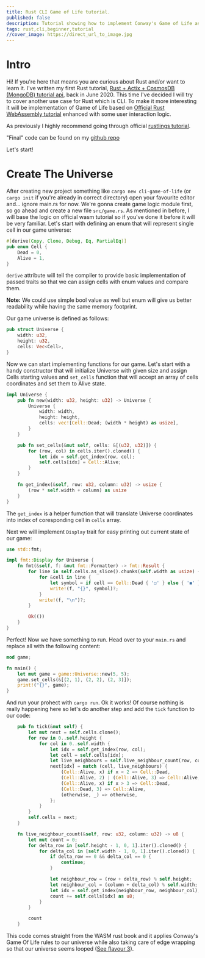 ```yaml
---
title: Rust CLI Game of Life tutorial.
published: false
description: Tutorial showing how to implement Conway's Game of Life as a CLI application written in Rust.
tags: rust,cli,beginner,tutorial
//cover_image: https://direct_url_to_image.jpg
---
```


# Intro

Hi! If you're here that means you are curious about Rust and/or want to learn it. I've written my first Rust tutorial, [Rust + Actix + CosmosDB (MongoDB) tutorial api](https://dev.to/jbarszczewski/rust-actix-cosmosdb-mongodb-tutorial-api-17i5), back in June 2020. This time I've decided I will try to cover another use case for Rust which is CLI. To make it more interesting it will be implementation of Game of Life based on [Official Rust WebAssembly tutorial](https://rustwasm.github.io/docs/book/game-of-life/rules.html) enhanced with some user interaction logic.

As previously I highly recommend going through official [rustlings tutorial](https://github.com/rust-lang/rustlings).

"Final" code can be found on my [github repo](https://github.com/jbarszczewski/cli-game-of-life)

Let's start!

# Create The Universe

After creating new project something like `cargo new cli-game-of-life` (or `cargo init` if you're already in correct directory) open your favourite editor and... ignore main.rs for now. We're gonna create game logic module first, so go ahead and create a new file `src/game.rs`. As mentioned in before, I will base the logic on official wasm tutorial so if you've done it before it will be very familiar. Let's start with defining an enum that will represent single cell in our game universe:

```rust
#[derive(Copy, Clone, Debug, Eq, PartialEq)]
pub enum Cell {
	Dead = 0,
	Alive = 1,
}
```

`derive` attribute will tell the compiler to provide basic implementation of passed traits so that we can assign cells with enum values and compare them.

**Note:** We could use simple bool value as well but enum will give us better readability while having the same memory footprint.

Our game universe is defined as follows:

```rust
pub struct Universe {
	width: u32,
	height: u32,
	cells: Vec<Cell>,
}
```

Now we can start implementing functions for our game. Let's start with a handy constructor that will initialize Universe with given size and assign Cells starting values and `set_cells` function that will accept an array of cells coordinates and set them to Alive state.

```rust
impl Universe {
	pub fn new(width: u32, height: u32) -> Universe {
		Universe {
			width: width,
			height: height,
			cells: vec![Cell::Dead; (width * height) as usize],
		}
	}

	pub fn set_cells(&mut self, cells: &[(u32, u32)]) {
		for (row, col) in cells.iter().cloned() {
			let idx = self.get_index(row, col);
			self.cells[idx] = Cell::Alive;
		}
	}

	fn get_index(&self, row: u32, column: u32) -> usize {
		(row * self.width + column) as usize
	}
}
```

The `get_index` is a helper fumction that will translate Universe coordinates into index of coresponding cell in `cells` array.

Next we will implement `Display` trait for easy printing out current state of our game:

```rust
use std::fmt;

impl fmt::Display for Universe {
	fn fmt(&self, f: &mut fmt::Formatter) -> fmt::Result {
		for line in self.cells.as_slice().chunks(self.width as usize) {
			for &cell in line {
				let symbol = if cell == Cell::Dead { '◻' } else { '◼' };
				write!(f, "{}", symbol)?;
			}
			write!(f, "\n")?;
		}

		Ok(())
	}
}
```

Perfect! Now we have something to run. Head over to your `main.rs` and replace all with the following content:

```rust
mod game;

fn main() {
	let mut game = game::Universe::new(5, 5);
    game.set_cells(&[(2, 1), (2, 2), (2, 3)]);
    print!("{}", game);
}
```

And run your prohect with `cargo run`. Ok it works! Of course nothing is really happening here so let's do another step and add the `tick` function to our code:

```rust
	pub fn tick(&mut self) {
		let mut next = self.cells.clone();
		for row in 0..self.height {
			for col in 0..self.width {
				let idx = self.get_index(row, col);
				let cell = self.cells[idx];
				let live_neighbours = self.live_neighbour_count(row, col);
				next[idx] = match (cell, live_neighbours) {
					(Cell::Alive, x) if x < 2 => Cell::Dead,
					(Cell::Alive, 2) | (Cell::Alive, 3) => Cell::Alive,
					(Cell::Alive, x) if x > 3 => Cell::Dead,
					(Cell::Dead, 3) => Cell::Alive,
					(otherwise, _) => otherwise,
				};
			}
		}
		self.cells = next;
	}

	fn live_neighbour_count(&self, row: u32, column: u32) -> u8 {
		let mut count = 0;
		for delta_row in [self.height - 1, 0, 1].iter().cloned() {
			for delta_col in [self.width - 1, 0, 1].iter().cloned() {
				if delta_row == 0 && delta_col == 0 {
					continue;
				}

				let neighbour_row = (row + delta_row) % self.height;
				let neighbour_col = (column + delta_col) % self.width;
				let idx = self.get_index(neighbour_row, neighbour_col);
				count += self.cells[idx] as u8;
			}
		}

		count
	}
```

This code comes straight from the WASM rust book and it applies Conway's Game Of Life rules to our universe while also taking care of edge wrapping so that our universe seems looped ([See flavour 3](https://rustwasm.github.io/docs/book/game-of-life/implementing.html)).
